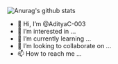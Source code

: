 ![Anurag's github stats](https://github-readme-stats.vercel.app/api?username=AdityaC-003)

- 👋 Hi, I’m @AdityaC-003
- 👀 I’m interested in ...
- 🌱 I’m currently learning ...
- 💞️ I’m looking to collaborate on ...
- 📫 How to reach me ...

<!---
AdityaC-003/AdityaC-003 is a ✨ special ✨ repository because its `README.md` (this file) appears on your GitHub profile.
You can click the Preview link to take a look at your changes.
--->

